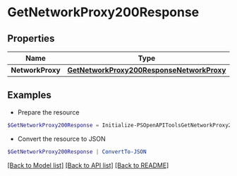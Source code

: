 # GetNetworkProxy200Response
## Properties

Name | Type | Description | Notes
------------ | ------------- | ------------- | -------------
**NetworkProxy** | [**GetNetworkProxy200ResponseNetworkProxy**](GetNetworkProxy200ResponseNetworkProxy.md) |  | [optional] 

## Examples

- Prepare the resource
```powershell
$GetNetworkProxy200Response = Initialize-PSOpenAPIToolsGetNetworkProxy200Response  -NetworkProxy null
```

- Convert the resource to JSON
```powershell
$GetNetworkProxy200Response | ConvertTo-JSON
```

[[Back to Model list]](../README.md#documentation-for-models) [[Back to API list]](../README.md#documentation-for-api-endpoints) [[Back to README]](../README.md)

